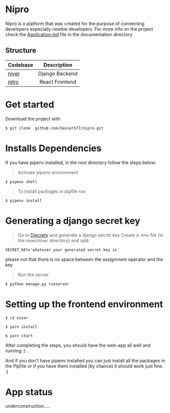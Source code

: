 # Nipro

Nipro is a platform that was created for the purpose of connecting developers especially newbie developers. For more info on the project check the [Application.md](https://github.com/Xavier577/Nipro/blob/prod/documentation/Application.md) file in the documentation
directory

## Structure

| Codebase       |  Description   |
| :------------- | :------------: |
| [niver](niver) | Django Backend |
| [nitro](nitro) | React Frontend |

# Get started

Download the project with

```
$ git clone  github.com/Xavier577/nipro.git
```

# Installs Dependencies

If you have pipenv installed, in the root directory follow the steps below:

> Activate pipenv environment

```
$ pipenv shell

```

> To install packages in pipfile run

```
$ pipenv install
```

# Generating a django secret key

> Go to [Djecrety](https://djecrety.ir/) and generate a django secret key
> Create a .env file (in the niver/niver directory) and add:

```
SECRET_KEY='whatever your generated secret key is'

```

please not that there is no space between the assignment operator and the key

> Run the server

```
$ python manage.py runserver

```

# Setting up the frontend environment

```
$ cd niver

$ yarn install

$ yarn start

```

After completing the steps, you should have the web-app all well and running :) .

And if you don't have pipenv installed you can just install all the packages in the Pipfile
or if you have them installed (by chance) it should work just fine. :)

# App status

underconstruction.....
